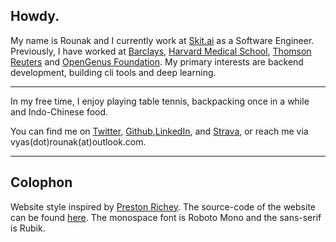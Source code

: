 ## Howdy.

My name is Rounak and I currently work at [Skit.ai](https://skit.ai) as a Software Engineer. Previously, I have worked at [Barclays](https://home.barclays/), [Harvard Medical School](https://cetbwh.org), [Thomson Reuters](https://www.thomsonreuters.com/en.html) and [OpenGenus Foundation](https://www.opengenus.org/). My primary interests are backend development, building cli tools and deep learning.

---

In my free time, I enjoy playing table tennis, backpacking once in a while and Indo-Chinese food.

You can find me on [Twitter](https://twitter.com/itsron143), [Github](https://github.com/itsron143),[LinkedIn](https://www.linkedin.com/in/itsron143/), and [Strava](https://www.strava.com/athletes/57025908), or reach me via vyas(dot)rounak(at)outlook.com.

---

## Colophon

Website style inspired by [Preston Richey](https://prestonrichey.com/).
The source-code of the website can be found [here]().
The monospace font is Roboto Mono and the sans-serif is Rubik.
